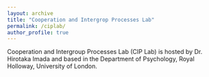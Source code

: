 ```yaml
---
layout: archive
title: "Cooperation and Intergrop Processes Lab"
permalink: /ciplab/
author_profile: true
---
```


Cooperation and Intergroup Processes Lab (CIP Lab) is hosted by Dr. Hirotaka Imada and based in the Department of Psychology, Royal Holloway, University of London.


